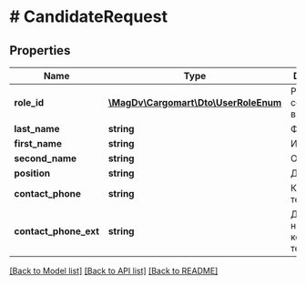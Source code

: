# # CandidateRequest

## Properties

Name | Type | Description | Notes
------------ | ------------- | ------------- | -------------
**role_id** | [**\MagDv\Cargomart\Dto\UserRoleEnum**](UserRoleEnum.md) | Роль сотрудника в компании |
**last_name** | **string** | Фамилия | [optional]
**first_name** | **string** | Имя | [optional]
**second_name** | **string** | Отчество | [optional]
**position** | **string** | Должность | [optional]
**contact_phone** | **string** | Контактный телефон | [optional]
**contact_phone_ext** | **string** | Добавочный номер к контактному телефону | [optional]

[[Back to Model list]](../../README.md#models) [[Back to API list]](../../README.md#endpoints) [[Back to README]](../../README.md)
